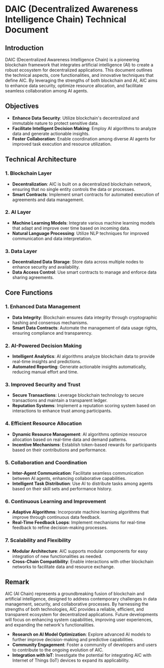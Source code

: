 # DAIC (Decentralized Awareness Intelligence Chain) Technical Document

## Introduction

DAIC (Decentralized Awareness Intelligence Chain) is a pioneering blockchain framework that integrates artificial intelligence (AI) to create a robust ecosystem for decentralized applications. This document outlines the technical aspects, core functionalities, and innovative techniques that define AIC. By leveraging the strengths of both blockchain and AI, AIC aims to enhance data security, optimize resource allocation, and facilitate seamless collaboration among AI agents.

## Objectives

- **Enhance Data Security**: Utilize blockchain's decentralized and immutable nature to protect sensitive data.
- **Facilitate Intelligent Decision Making**: Employ AI algorithms to analyze data and generate actionable insights.
- **Foster Collaboration**: Enable coordination among diverse AI agents for improved task execution and resource utilization.

## Technical Architecture

### 1. Blockchain Layer

- **Decentralization**: AIC is built on a decentralized blockchain network, ensuring that no single entity controls the data or processes.
- **Smart Contracts**: Implement smart contracts for automated execution of agreements and data management.

### 2. AI Layer

- **Machine Learning Models**: Integrate various machine learning models that adapt and improve over time based on incoming data.
- **Natural Language Processing**: Utilize NLP techniques for improved communication and data interpretation.

### 3. Data Layer

- **Decentralized Data Storage**: Store data across multiple nodes to enhance security and availability.
- **Data Access Control**: Use smart contracts to manage and enforce data sharing agreements.

## Core Functions

### 1. Enhanced Data Management

- **Data Integrity**: Blockchain ensures data integrity through cryptographic hashing and consensus mechanisms.
- **Smart Data Contracts**: Automate the management of data usage rights, ensuring compliance and transparency.

### 2. AI-Powered Decision Making

- **Intelligent Analytics**: AI algorithms analyze blockchain data to provide real-time insights and predictions.
- **Automated Reporting**: Generate actionable insights automatically, reducing manual effort and time.

### 3. Improved Security and Trust

- **Secure Transactions**: Leverage blockchain technology to secure transactions and maintain a transparent ledger.
- **Reputation Systems**: Implement a reputation scoring system based on interactions to enhance trust among participants.

### 4. Efficient Resource Allocation

- **Dynamic Resource Management**: AI algorithms optimize resource allocation based on real-time data and demand patterns.
- **Incentive Mechanisms**: Establish token-based rewards for participants based on their contributions and performance.

### 5. Collaboration and Coordination

- **Inter-Agent Communication**: Facilitate seamless communication between AI agents, enhancing collaborative capabilities.
- **Intelligent Task Distribution**: Use AI to distribute tasks among agents based on their skill sets and performance history.

### 6. Continuous Learning and Improvement

- **Adaptive Algorithms**: Incorporate machine learning algorithms that improve through continuous data feedback.
- **Real-Time Feedback Loops**: Implement mechanisms for real-time feedback to refine decision-making processes.

### 7. Scalability and Flexibility

- **Modular Architecture**: AIC supports modular components for easy integration of new functionalities as needed.
- **Cross-Chain Compatibility**: Enable interactions with other blockchain networks to facilitate data and resource exchange.

## Remark

AIC (AI Chain) represents a groundbreaking fusion of blockchain and artificial intelligence, designed to address contemporary challenges in data management, security, and collaborative processes. By harnessing the strengths of both technologies, AIC provides a reliable, efficient, and transparent ecosystem for decentralized applications. Future developments will focus on enhancing system capabilities, improving user experiences, and expanding the network's functionalities.

- **Research on AI Model Optimization**: Explore advanced AI models to further improve decision-making and predictive capabilities.
- **Community Engagement**: Foster a community of developers and users to contribute to the ongoing evolution of AIC.
- **Integration with IoT**: Investigate the potential for integrating AIC with Internet of Things (IoT) devices to expand its applicability.

